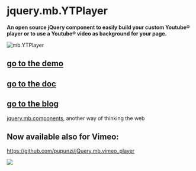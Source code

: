 # jquery.mb.YTPlayer

__An open source jQuery component to easily build your custom Youtube® player or to use a Youtube® video as background for your page.__

![mb.YTPlayer](http://pupunzi.open-lab.com/wp-content/uploads/2010/06/DSC03762.jpg)

## [go to the demo](http://pupunzi.com/#mb.components/mb.YTPlayer/YTPlayer.html)
## [go to the doc](http://wiki.github.com/pupunzi/jquery.mb.YTPlayer/)
## [go to the blog](http://pupunzi.open-lab.com/mb-jquery-components/jquery-mb-YTPlayer/)


[jquery.mb.components](http://pupunzi.com/), another way of thinking the web


## Now available also for **Vimeo**: 
https://github.com/pupunzi/jQuery.mb.vimeo_player

[![](https://data.jsdelivr.com/v1/package/npm/jquery.mb.ytplayer/badge)](https://www.jsdelivr.com/package/npm/jquery.mb.ytplayer)
